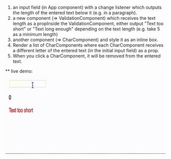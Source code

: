 


1. an input field (in App component) with a change listener which outputs the length of the entered text below it (e.g. in a paragraph).
2. a new component (=> ValidationComponent) which receives the text length as a propInside the ValidationComponent, either output "Text too short" or "Text long enough" depending on the text length (e.g. take 5 as a minimum length)
3. another component (=> CharComponent) and style it as an inline box.
4. Render a list of CharComponents where each CharComponent receives a different letter of the entered text (in the initial input field) as a prop.
5. When you click a CharComponent, it will be removed from the entered text.
    
    
** live demo:
<img src="https://github.com/zhaaaa7/react/blob/master/projects/gif/split.gif" alt="split" with="800px" />

